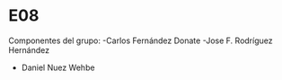 # E08

Componentes del grupo:
-Carlos Fernández Donate
-Jose F. Rodríguez Hernández
- Daniel Nuez Wehbe
